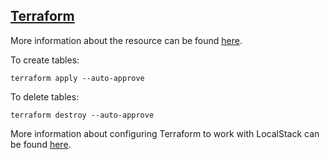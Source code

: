 ## [Terraform](https://www.terraform.io/)

More information about the resource can be found [here](https://registry.terraform.io/providers/hashicorp/aws/latest/docs/resources/dynamodb_table).


To create tables:
```
terraform apply --auto-approve
```


To delete tables:
```
terraform destroy --auto-approve
```


More information about configuring Terraform to work with LocalStack can be found [here](https://docs.localstack.cloud/user-guide/integrations/terraform/).
